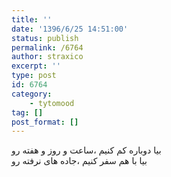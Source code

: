 ```yaml
---
title: ''
date: '1396/6/25 14:51:00'
status: publish
permalink: /6764
author: straxico
excerpt: ''
type: post
id: 6764
category:
    - tytomood
tag: []
post_format: []
---
```

بیا دوباره کم کنیم ،ساعت و روز و هفته رو  
بیا با هم سفر کنیم ،جاده های نرفته رو